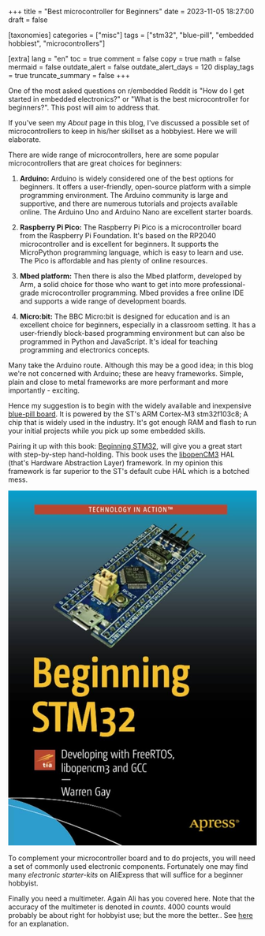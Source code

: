 +++
title = "Best microcontroller for Beginners"
date = 2023-11-05 18:27:00
draft = false

[taxonomies]
categories = ["misc"]
tags = ["stm32", "blue-pill", "embedded hobbiest", "microcontrollers"]

[extra]
lang = "en"
toc = true
comment = false
copy = true
math = false
mermaid = false
outdate_alert = false
outdate_alert_days = 120
display_tags = true
truncate_summary = false
+++

One of the most asked questions on r/embedded Reddit is "How do I get started in embedded electronics?" or "What is the best microcontroller for beginners?". This post will aim to address that.

If you've seen my *About* page in this blog, I've discussed a possible set of microcontrollers to keep in his/her skillset as a hobbyiest. Here we will elaborate.

There are wide range of microcontrollers, here are some popular microcontrollers that are great choices for beginners:

1. **Arduino:** Arduino is widely considered one of the best options for beginners. It offers a user-friendly, open-source platform with a simple programming environment. The Arduino community is large and supportive, and there are numerous tutorials and projects available online. The Arduino Uno and Arduino Nano are excellent starter boards.

2. **Raspberry Pi Pico:** The Raspberry Pi Pico is a microcontroller board from the Raspberry Pi Foundation. It's based on the RP2040 microcontroller and is excellent for beginners. It supports the MicroPython programming language, which is easy to learn and use. The Pico is affordable and has plenty of online resources.

3. **Mbed platform:** Then there is also the Mbed platform, developed by Arm, a solid choice for those who want to get into more professional-grade microcontroller programming. Mbed provides a free online IDE and supports a wide range of development boards.

4. **Micro:bit:** The BBC Micro:bit is designed for education and is an excellent choice for beginners, especially in a classroom setting. It has a user-friendly block-based programming environment but can also be programmed in Python and JavaScript. It's ideal for teaching programming and electronics concepts.

Many take the Arduino route. Although this may be a good idea; in this blog we're not concerned with Arduino; these are heavy frameworks. Simple, plain and close to metal frameworks are more performant and more importantly - exciting.

Hence my suggestion is to begin with the widely available and inexpensive [blue-pill board](https://web.archive.org/web/20190428082446/http://wiki.stm32duino.com/index.php?title=Blue_Pill). It is powered by the ST's ARM Cortex-M3 stm32f103c8; A chip that is widely used in the industry. It's got enough RAM and flash to run your initial projects while you pick up some embedded skills.

Pairing it up with this book: [Beginning STM32](https://www.amazon.com/BEGINNING-STM32-DEVELOPING-LIBOPENCM3-Paperback/dp/1484245970), will give you a great start with step-by-step hand-holding. This book uses the [libopenCM3](https://github.com/libopencm3/libopencm3) HAL (that's Hardware Abstraction Layer) framework. In my opinion this framework is far superior to the ST's default cube HAL which is a botched mess.

![Begining STM32 cover](/img/begin_stm32.jpg)

To complement your microcontroller board and to do projects, you will need a set of commonly used electronic components. Fortunately one may find many *electronic starter-kits* on AliExpress that will suffice for a beginner hobbyist.

Finally you need a multimeter. Again Ali has you covered here. Note that the accuracy of the multimeter is denoted in *counts*. 4000 counts would probably be about right for hobbyist use; but the more the better.. See [here](https://instrumentationtools.com/multimeter-digits-counts/) for an explanation.

